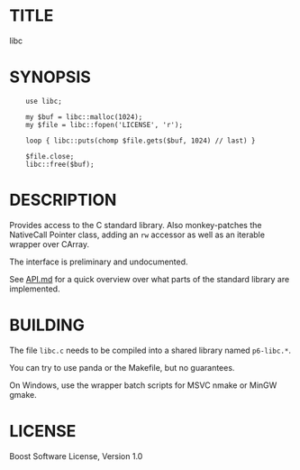 # TITLE

libc

# SYNOPSIS

```
    use libc;

    my $buf = libc::malloc(1024);
    my $file = libc::fopen('LICENSE', 'r');

    loop { libc::puts(chomp $file.gets($buf, 1024) // last) }

    $file.close;
    libc::free($buf);
```


# DESCRIPTION

Provides access to the C standard library. Also monkey-patches the
NativeCall Pointer class, adding an `rw` accessor as well as an iterable
wrapper over CArray.

The interface is preliminary and undocumented.

See [API.md](API.md) for a quick overview over what parts of the standard
library are implemented.


# BUILDING

The file `libc.c` needs to be compiled into a shared library named
`p6-libc.*`.

You can try to use panda or the Makefile, but no guarantees.

On Windows, use the wrapper batch scripts for MSVC nmake or MinGW gmake.


# LICENSE

Boost Software License, Version 1.0

